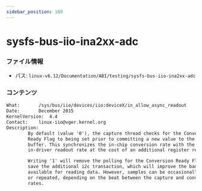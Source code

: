 ```yaml
---
sidebar_position: 169
---
```

# sysfs-bus-iio-ina2xx-adc

### ファイル情報

- パス: `linux-v6.12/Documentation/ABI/testing/sysfs-bus-iio-ina2xx-adc`

### コンテンツ

```txt
What:		/sys/bus/iio/devices/iio:deviceX/in_allow_async_readout
Date:		December 2015
KernelVersion:	4.4
Contact:	linux-iio@vger.kernel.org
Description:
		By default (value '0'), the capture thread checks for the Conversion
		Ready Flag to being set prior to committing a new value to the sample
		buffer. This synchronizes the in-chip conversion rate with the
		in-driver readout rate at the cost of an additional register read.

		Writing '1' will remove the polling for the Conversion Ready Flags to
		save the additional i2c transaction, which will improve the bandwidth
		available for reading data. However, samples can be occasionally skipped
		or repeated, depending on the beat between the capture and conversion
		rates.

```
